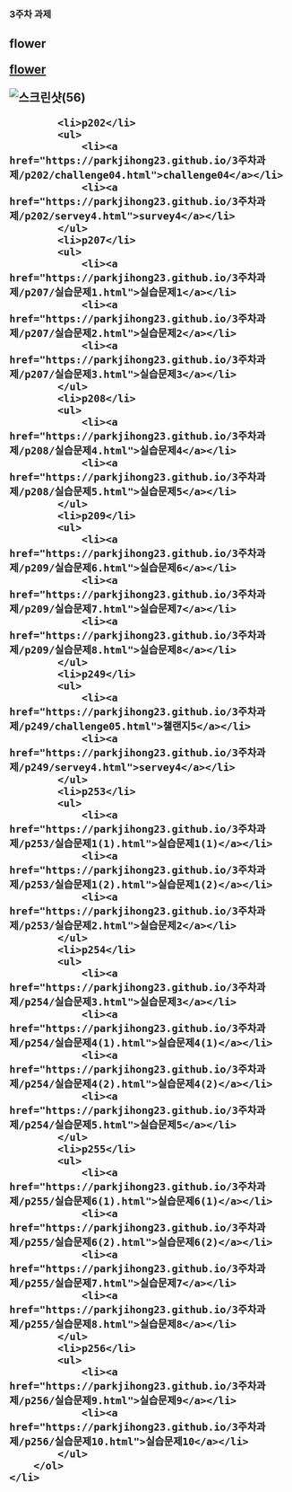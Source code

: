 
<h3>3주차 과제</h3>

<h2>flower

<a href="https://parkjihong23.github.io/3주차과제/flower/flower.html">flower</a>

![스크린샷(56)](https://github.com/parkjihong23/parkjihong23.github.io/assets/144294724/d25c51ce-9d60-4d01-a69f-34d093744b56)

            <li>p202</li>
            <ul>    
                <li><a href="https://parkjihong23.github.io/3주차과제/p202/challenge04.html">challenge04</a></li>
                <li><a href="https://parkjihong23.github.io/3주차과제/p202/servey4.html">survey4</a></li>
            </ul>
            <li>p207</li>
            <ul>    
                <li><a href="https://parkjihong23.github.io/3주차과제/p207/실습문제1.html">실습문제1</a></li>
                <li><a href="https://parkjihong23.github.io/3주차과제/p207/실습문제2.html">실습문제2</a></li>
                <li><a href="https://parkjihong23.github.io/3주차과제/p207/실습문제3.html">실습문제3</a></li>
            </ul>
            <li>p208</li>
            <ul>    
                <li><a href="https://parkjihong23.github.io/3주차과제/p208/실습문제4.html">실습문제4</a></li>
                <li><a href="https://parkjihong23.github.io/3주차과제/p208/실습문제5.html">실습문제5</a></li>
            </ul>
            <li>p209</li>
            <ul>    
                <li><a href="https://parkjihong23.github.io/3주차과제/p209/실습문제6.html">실습문제6</a></li>
                <li><a href="https://parkjihong23.github.io/3주차과제/p209/실습문제7.html">실습문제7</a></li>
                <li><a href="https://parkjihong23.github.io/3주차과제/p209/실습문제8.html">실습문제8</a></li>
            </ul>
            <li>p249</li>
            <ul>    
                <li><a href="https://parkjihong23.github.io/3주차과제/p249/challenge05.html">챌랜지5</a></li>
                <li><a href="https://parkjihong23.github.io/3주차과제/p249/servey4.html">servey4</a></li>
            </ul>
            <li>p253</li>
            <ul>    
                <li><a href="https://parkjihong23.github.io/3주차과제/p253/실습문제1(1).html">실습문제1(1)</a></li>
                <li><a href="https://parkjihong23.github.io/3주차과제/p253/실습문제1(2).html">실습문제1(2)</a></li>
                <li><a href="https://parkjihong23.github.io/3주차과제/p253/실습문제2.html">실습문제2</a></li>
            </ul>
            <li>p254</li>
            <ul>    
                <li><a href="https://parkjihong23.github.io/3주차과제/p254/실습문제3.html">실습문제3</a></li>
                <li><a href="https://parkjihong23.github.io/3주차과제/p254/실습문제4(1).html">실습문제4(1)</a></li>
                <li><a href="https://parkjihong23.github.io/3주차과제/p254/실습문제4(2).html">실습문제4(2)</a></li>
                <li><a href="https://parkjihong23.github.io/3주차과제/p254/실습문제5.html">실습문제5</a></li>
            </ul>
            <li>p255</li>
            <ul>    
                <li><a href="https://parkjihong23.github.io/3주차과제/p255/실습문제6(1).html">실습문제6(1)</a></li>
                <li><a href="https://parkjihong23.github.io/3주차과제/p255/실습문제6(2).html">실습문제6(2)</a></li>
                <li><a href="https://parkjihong23.github.io/3주차과제/p255/실습문제7.html">실습문제7</a></li>
                <li><a href="https://parkjihong23.github.io/3주차과제/p255/실습문제8.html">실습문제8</a></li>
            </ul>
            <li>p256</li>
            <ul>    
                <li><a href="https://parkjihong23.github.io/3주차과제/p256/실습문제9.html">실습문제9</a></li>
                <li><a href="https://parkjihong23.github.io/3주차과제/p256/실습문제10.html">실습문제10</a></li>
            </ul>
        </ol>
    </li>








 
